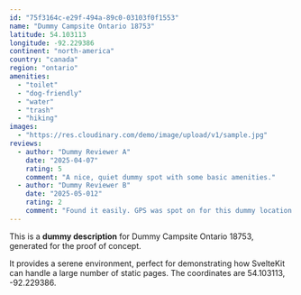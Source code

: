 ```yaml
---
id: "75f3164c-e29f-494a-89c0-03103f0f1553"
name: "Dummy Campsite Ontario 18753"
latitude: 54.103113
longitude: -92.229386
continent: "north-america"
country: "canada"
region: "ontario"
amenities:
  - "toilet"
  - "dog-friendly"
  - "water"
  - "trash"
  - "hiking"
images:
  - "https://res.cloudinary.com/demo/image/upload/v1/sample.jpg"
reviews:
  - author: "Dummy Reviewer A"
    date: "2025-04-07"
    rating: 5
    comment: "A nice, quiet dummy spot with some basic amenities."
  - author: "Dummy Reviewer B"
    date: "2025-05-012"
    rating: 2
    comment: "Found it easily. GPS was spot on for this dummy location."
---
```


This is a **dummy description** for Dummy Campsite Ontario 18753, generated for the proof of concept.

It provides a serene environment, perfect for demonstrating how SvelteKit can handle a large number of static pages. The coordinates are 54.103113, -92.229386.
